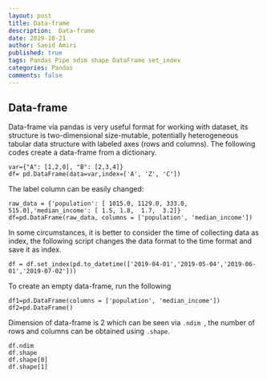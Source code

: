 ```yaml
---
layout: post
title: Data-frame
description:  Data-frame
date: 2019-10-21
author: Saeid Amiri
published: true
tags: Pandas Pipe ndim shape DataFrame set_index
categories: Pandas
comments: false
---
```


## Data-frame
Data-frame via pandas is very useful format for working with dataset, its structure is two-dimensional size-mutable, potentially heterogeneous
tabular data structure with labeled axes (rows and columns). The following codes create a data-frame from a dictionary.  

```
var={"A": [1,2,0], "B": [2,3,4]}
df= pd.DataFrame(data=var,index=['A', 'Z', 'C'])
```

The label column can be easily changed:
```
raw_data = {'population': [ 1015.0, 1129.0, 333.0,  515.0],'median_income': [ 1.5, 1.8,  1.7,  3.2]}
df=pd.DataFrame(raw_data, columns = ['population', 'median_income'])
```

In some circumstances, it is better to consider the time of collecting data as index, the following script changes the data format to the time format and save it as index.  
```
df = df.set_index(pd.to_datetime(['2019-04-01','2019-05-04','2019-06-01','2019-07-02']))
```

To create an empty data-frame, run the following
```
df1=pd.DataFrame(columns = ['population', 'median_income'])
df2=pd.DataFrame()
```

Dimension of data-frame is 2 which can be seen via ```.ndim ```, the number of rows and columns can be obtained using   ```.shape```.  

```
df.ndim
df.shape
df.shape[0]
df.shape[1]
```
